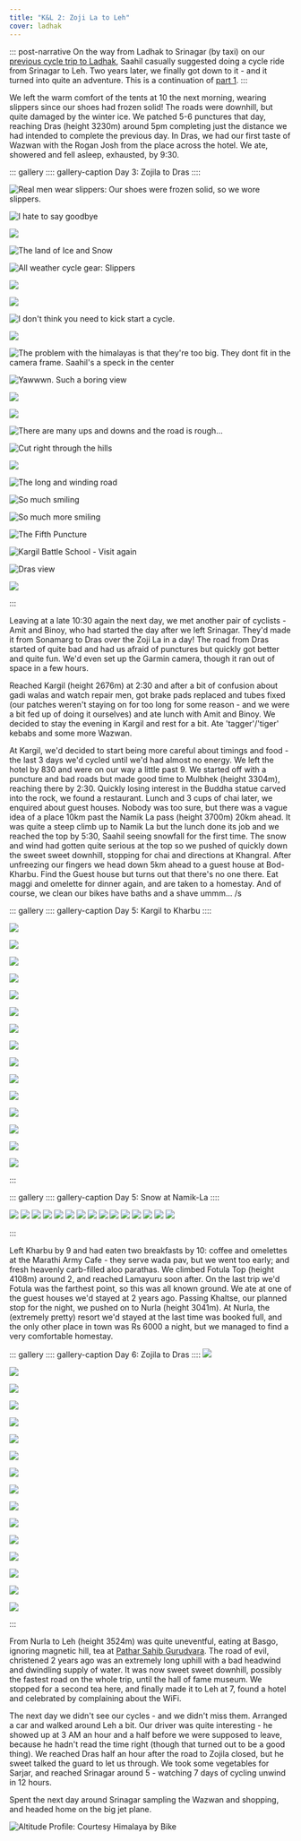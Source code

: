 ```yaml
---
title: "K&L 2: Zoji La to Leh"
cover: ladhak
---
```


::: post-narrative
On the way from Ladhak to Srinagar (by taxi) on our [previous cycle trip to
Ladhak](/blog/2013/09/13/jullay/), Saahil casually suggested doing a
cycle ride from Srinagar to Leh. Two years later, we finally got down to it -
and it turned into quite an adventure. This is a continuation of [part
1](/blog/2015/10/03/kashmir-and-ladhak-1/).
:::

We left the warm comfort of the tents at 10 the next morning, wearing slippers
since our shoes had frozen solid! The roads were downhill, but quite damaged by
the winter ice. We patched 5-6 punctures that day, reaching Dras (height 3230m)
around 5pm completing just the distance we had intended to complete the previous
day. In Dras, we had our first taste of Wazwan with the Rogan Josh from the
place across the hotel. We ate, showered and fell asleep, exhausted, by 9:30.

:::  gallery
:::: gallery-caption
Day 3: Zojila to Dras
::::

![Real men wear slippers: Our shoes were frozen solid, so we wore slippers.](/images/kashmir-and-ladhak/zojila/600x470/slippers-ofcourse.jpg)

![I hate to say goodbye](/images/kashmir-and-ladhak/zojila/600x470/i-hate-to-say-goodbye.jpg)

![](/images/kashmir-and-ladhak/zojila/600x470/eyes-on-the-horizon.jpg)

![The land of Ice and Snow](/images/kashmir-and-ladhak/zojila/600x470/the-land-of-ice-and-snow.jpg)

![All weather cycle gear: Slippers](/images/kashmir-and-ladhak/zojila/600x470/rolling.jpg)

![](/images/kashmir-and-ladhak/zojila/600x470/the-road-ahead.jpg)

![](/images/kashmir-and-ladhak/zojila/600x470/so-cold.jpg)

![I don't think you need to kick start a cycle.](/images/kashmir-and-ladhak/zojila/600x470/kick-starting.jpg)

![](/images/kashmir-and-ladhak/zojila/600x470/good-old-rubber-chappals.jpg)

![The problem with the himalayas is that they're too big. They dont fit in the camera frame. Saahil's a speck in the center](/images/kashmir-and-ladhak/zojila/600x470/the-problem-with-the-himalayas.jpg)

![Yawwwn. Such a boring view](/images/kashmir-and-ladhak/zojila/600x470/yawn-the-view.jpg)

![](/images/kashmir-and-ladhak/zojila/600x470/dunno.jpg)

![](/images/kashmir-and-ladhak/zojila/600x470/moo-cow-moo.jpg)

![There are many ups and downs and the road is rough...](/images/kashmir-and-ladhak/zojila/600x470/ups-and-downs.jpg)

![Cut right through the hills](/images/kashmir-and-ladhak/zojila/600x470/army-cut-road.jpg)

![](/images/kashmir-and-ladhak/zojila/600x470/selfie-2.jpg)

![The long and winding road](/images/kashmir-and-ladhak/zojila/600x470/the-long-and-winding-road.jpg)

![So much smiling](/images/kashmir-and-ladhak/zojila/600x470/so-much-smiling.jpg)

![So much more smiling](/images/kashmir-and-ladhak/zojila/600x470/so-much-more-smiling.jpg)

![The Fifth Puncture](/images/kashmir-and-ladhak/zojila/600x470/the-fifth-puncture.jpg)

![Kargil Battle School - Visit again](/images/kashmir-and-ladhak/zojila/600x470/kargil-battle-school-visit-again.jpg)

![Dras view](/images/kashmir-and-ladhak/zojila/600x470/drass-view.jpg)

![](/images/kashmir-and-ladhak/zojila/600x470/saahil-dras-view.jpg)

:::

Leaving at a late 10:30 again the next day, we met another pair of cyclists -
Amit and Binoy, who had started the day after we left Srinagar. They'd made it
from Sonamarg to Dras over the Zoji La in a day! The road from Dras started of
quite bad and had us afraid of punctures but quickly got better and quite fun.
We'd even set up the Garmin camera, though it ran out of space in a few hours.

Reached Kargil (height 2676m) at 2:30 and after a bit of confusion about gadi
walas and watch repair men, got brake pads replaced and tubes fixed (our patches
weren't staying on for too long for some reason - and we were a bit fed up of
doing it ourselves) and ate lunch with Amit and Binoy. We decided to stay the
evening in Kargil and rest for a bit. Ate 'tagger'/'tiger' kebabs and some more
Wazwan. 

At Kargil, we'd decided to start being more careful about timings and food - the
last 3 days we'd cycled until we'd had almost no energy. We left the hotel by
830 and were on our way a little past 9. We started off with a puncture and bad
roads but made good time to Mulbhek (height 3304m), reaching there by 2:30.
Quickly losing interest in the Buddha statue carved into the rock, we found a
restaurant. Lunch and 3 cups of chai later, we enquired about guest houses.
Nobody was too sure, but there was a vague idea of a place 10km past the Namik
La pass (height 3700m) 20km ahead.  It was quite a steep climb up to Namik La
but the lunch done its job and we reached the top by 5:30, Saahil seeing
snowfall for the first time. The snow and wind had gotten quite serious at the
top so we pushed of quickly down the sweet sweet downhill, stopping for chai and
directions at Khangral. After unfreezing our fingers we head down 5km ahead to a
guest house at Bod-Kharbu. Find the Guest house but turns out that there's no
one there. Eat maggi and omelette for dinner again, and are taken to a homestay.
And of course, we clean our bikes have baths and a shave ummm... /s

::: gallery
:::: gallery-caption
Day 5: Kargil to Kharbu
::::

![](/images/kashmir-and-ladhak/kargil/600x470/kargil-night-photo-building.jpg)

![](/images/kashmir-and-ladhak/kargil/600x470/kargil-night-photo-silhouette.jpg)

![](/images/kashmir-and-ladhak/kargil/600x470/goodbye-kargil.jpg)

![](/images/kashmir-and-ladhak/kargil/600x470/goodbye-kargil-2.jpg)

![](/images/kashmir-and-ladhak/kargil/600x470/puncture-free.jpg)

![](/images/kashmir-and-ladhak/kargil/600x470/post-kargil-roads.jpg)

![](/images/kashmir-and-ladhak/kargil/600x470/post-kargil-roads-2.jpg)

![](/images/kashmir-and-ladhak/kargil/600x470/post-kargil-roads-3.jpg)

![](/images/kashmir-and-ladhak/kargil/600x470/military-convoy.jpg)

![](/images/kashmir-and-ladhak/kargil/600x470/big-rock.jpg)

![](/images/kashmir-and-ladhak/kargil/600x470/the-tourist-attraction.jpg)

![](/images/kashmir-and-ladhak/kargil/600x470/but-foods-more-important.jpg)

![](/images/kashmir-and-ladhak/kargil/600x470/the-mulbek-view.jpg)

![](/images/kashmir-and-ladhak/kargil/600x470/snowing.jpg)

![](/images/kashmir-and-ladhak/kargil/600x470/snowing-2.jpg)

:::

::: gallery
:::: gallery-caption
Day 5: Snow at Namik-La
::::

![](/images/kashmir-and-ladhak/namik-la/600x470/010-reached.jpg)
![](/images/kashmir-and-ladhak/namik-la/600x470/020-talking-to-truck-drivers.jpg)
![](/images/kashmir-and-ladhak/namik-la/600x470/030-prayer-flags-wecome-us.jpg)
![](/images/kashmir-and-ladhak/namik-la/600x470/040-selfie-1.jpg)
![](/images/kashmir-and-ladhak/namik-la/600x470/050-selfie-2.jpg)
![](/images/kashmir-and-ladhak/namik-la/600x470/060-saahils-new-friend.jpg)
![](/images/kashmir-and-ladhak/namik-la/600x470/070-saahils-new-friend-2.jpg)
![](/images/kashmir-and-ladhak/namik-la/600x470/080-saahils-new-friend-3.jpg)
![](/images/kashmir-and-ladhak/namik-la/600x470/090-begining-to-decend.jpg)
![](/images/kashmir-and-ladhak/namik-la/600x470/100-are-we-there.jpg)
![](/images/kashmir-and-ladhak/namik-la/600x470/110-everything-the-ligh-touches.jpg)
![](/images/kashmir-and-ladhak/namik-la/600x470/120-julley-kharbu.jpg)
![](/images/kashmir-and-ladhak/namik-la/600x470/130-enquiring-about-lodging.jpg)
![](/images/kashmir-and-ladhak/namik-la/600x470/140-cozy-homestay.jpg)
![](/images/kashmir-and-ladhak/namik-la/600x470/150-cozy-homestay-2.jpg)

:::

Left Kharbu by 9 and had eaten two breakfasts by 10: coffee and omelettes at the
Marathi Army Cafe - they serve wada pav, but we went too early; and fresh
heavenly carb-filled aloo parathas. We climbed Fotula Top (height 4108m)
around 2, and reached Lamayuru soon after. On the last trip we'd Fotula was the
farthest point, so this was all known ground. We ate at one of the guest houses
we'd stayed at 2 years ago. Passing Khaltse, our planned stop for the night, we
pushed on to Nurla (height 3041m). At Nurla, the (extremely pretty) resort
we'd stayed at the last time was booked full, and the only other place in town
was Rs 6000 a night, but we managed to find a very comfortable homestay.

::: gallery
:::: gallery-caption
Day 6: Zojila to Dras
::::
![](/images/kashmir-and-ladhak/kharbu/600x470/010-mountains-being-dramatic.jpg)

![](/images/kashmir-and-ladhak/kharbu/600x470/020-mountains-being-dramatic-2.jpg)

![](/images/kashmir-and-ladhak/kharbu/600x470/030-mountains-being-dramatic-3.jpg)

![](/images/kashmir-and-ladhak/kharbu/600x470/040-saahil-posing-and-cycling.jpg)

![](/images/kashmir-and-ladhak/kharbu/600x470/050-what-more-climbing.jpg)

![](/images/kashmir-and-ladhak/kharbu/600x470/060-fotula-top-is-reached.jpg)

![](/images/kashmir-and-ladhak/kharbu/600x470/070-group-selfie.jpg)

![](/images/kashmir-and-ladhak/kharbu/600x470/080-saahil-weird-face.jpg)

![](/images/kashmir-and-ladhak/kharbu/600x470/085-me-and-my-beau.jpg)

![](/images/kashmir-and-ladhak/kharbu/600x470/090-saahil-on-dramatic-mountian.jpg)

![](/images/kashmir-and-ladhak/kharbu/600x470/100-yay-downhill.jpg)

![](/images/kashmir-and-ladhak/kharbu/600x470/110-looking-at-lamayuru.jpg)

![](/images/kashmir-and-ladhak/kharbu/600x470/120-lamayuru-being-dramatic.jpg)

![](/images/kashmir-and-ladhak/kharbu/600x470/130-lunch-time.jpg)

![](/images/kashmir-and-ladhak/kharbu/600x470/140-flags.jpg)

![](/images/kashmir-and-ladhak/kharbu/600x470/150-nurla-bridge.jpg)

:::

From Nurla to Leh (height 3524m) was quite uneventful, eating at Basgo,
ignoring magnetic hill, tea at [Pathar Sahib Gurudvara]. The road of evil,
christened 2 years ago was an extremely long uphill with a bad headwind and
dwindling supply of water. It was now sweet sweet downhill, possibly the fastest
road on the whole trip, until the hall of fame museum. We stopped for a second
tea here, and finally made it to Leh at 7, found a hotel and celebrated by
complaining about the WiFi.

The next day we didn't see our cycles - and we didn't miss them. Arranged a car
and walked around Leh a bit. Our driver was quite interesting - he showed up at
3 AM an hour and a half before we were supposed to leave, because he hadn't read
the time right (though that turned out to be a good thing). We reached Dras
half an hour after the road to Zojila closed, but he sweet talked the guard to
let us through. We took some vegetables for Sarjar, and reached Srinagar around
5 - watching 7 days of cycling unwind in 12 hours.

Spent the next day around Srinagar sampling the Wazwan and shopping, and headed
home on the big jet plane.

![Altitude Profile: Courtesy [Himalaya by Bike](http://www.himalayabybike.com/Himalaya_by_Bike/Leh_Srinagar_route_info.html)](/images/kashmir-and-ladhak/etc/600x470/altitude-profile.jpg)

[Pathar Sahib Gurudvara]: http://www.sikhiwiki.org/index.php/Gurdwara_Pathar_Sahib
